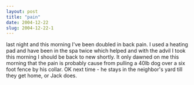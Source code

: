 ```yaml
---
layout: post
title: "pain"
date: 2004-12-22
slug: 2004-12-22-1
---
```


last night and this morning I&apos;ve been doubled in back pain.  I used a heating pad and have been in the spa twice which helped and with the advil I took this morning I should be back to new shortly.  It only dawned on me this morning that the pain is probably cause from pulling a 40lb dog over a six foot fence by his collar.  OK next time - he stays in the neighbor&apos;s yard till they get home, or Jack does.

